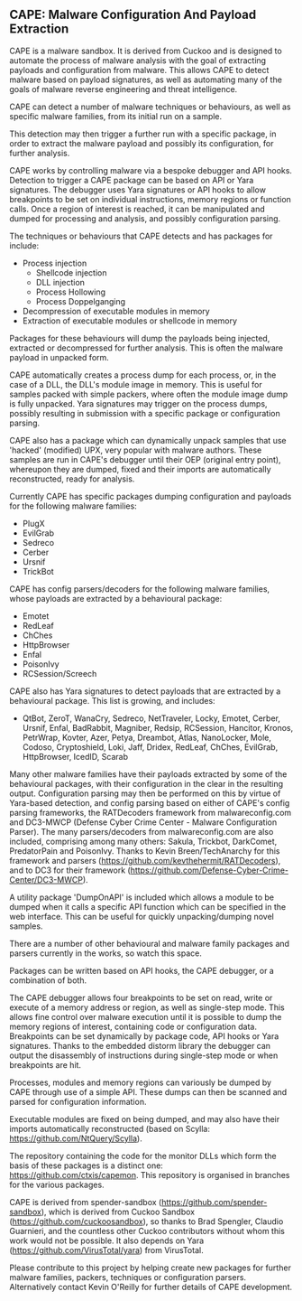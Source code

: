## CAPE: Malware Configuration And Payload Extraction

CAPE is a malware sandbox. It is derived from Cuckoo and is designed to automate the process of malware analysis with the goal of extracting payloads and configuration from malware. This allows CAPE to detect malware based on payload signatures, as well as automating many of the goals of malware reverse engineering and threat intelligence.

CAPE can detect a number of malware techniques or behaviours, as well as specific malware families, from its initial run on a sample.

This detection may then trigger a further run with a specific package, in order to extract the malware payload and possibly its configuration, for further analysis.

CAPE works by controlling malware via a bespoke debugger and API hooks. Detection to trigger a CAPE package can be based on API or Yara signatures. The debugger uses Yara signatures or API hooks to allow breakpoints to be set on individual instructions, memory regions or function calls. Once a region of interest is reached, it can be manipulated and dumped for processing and analysis, and possibly configuration parsing.

The techniques or behaviours that CAPE detects and has packages for include:
- Process injection
    - Shellcode injection
    - DLL injection
    - Process Hollowing
    - Process Doppelganging
- Decompression of executable modules in memory
- Extraction of executable modules or shellcode in memory

Packages for these behaviours will dump the payloads being injected, extracted or decompressed for further analysis. This is often the malware payload in unpacked form.

CAPE automatically creates a process dump for each process, or, in the case of a DLL, the DLL's module image in memory. This is useful for samples packed with simple packers, where often the module image dump is fully unpacked. Yara signatures may trigger on the process dumps, possibly resulting in submission with a specific package or configuration parsing.

CAPE also has a package which can dynamically unpack samples that use 'hacked' (modified) UPX, very popular with malware authors. These samples are run in CAPE's debugger until their OEP (original entry point), whereupon they are dumped, fixed and their imports are automatically reconstructed, ready for analysis.

Currently CAPE has specific packages dumping configuration and payloads for the following malware families:
- PlugX
- EvilGrab
- Sedreco
- Cerber
- Ursnif
- TrickBot

CAPE has config parsers/decoders for the following malware families, whose payloads are extracted by a behavioural package:
- Emotet
- RedLeaf
- ChChes
- HttpBrowser
- Enfal
- PoisonIvy
- RCSession/Screech

CAPE also has Yara signatures to detect payloads that are extracted by a behavioural package. This list is growing, and includes:
- QtBot, ZeroT, WanaCry, Sedreco, NetTraveler, Locky, Emotet, Cerber, Ursnif, Enfal, BadRabbit, Magniber, Redsip, RCSession, Hancitor, Kronos, PetrWrap, Kovter, Azer, Petya, Dreambot, Atlas, NanoLocker, Mole, Codoso, Cryptoshield, Loki, Jaff, Dridex, RedLeaf, ChChes, EvilGrab, HttpBrowser, IcedID, Scarab
    
Many other malware families have their payloads extracted by some of the behavioural packages, with their configuration in the clear in the resulting output. Configuration parsing may then be performed on this by virtue of Yara-based detection, and config parsing based on either of CAPE's config parsing frameworks, the RATDecoders framework from malwareconfig.com and DC3-MWCP (Defense Cyber Crime Center - Malware Configuration Parser). The many parsers/decoders from malwareconfig.com are also included, comprising among many others: Sakula, Trickbot, DarkComet, PredatorPain and PoisonIvy. Thanks to Kevin Breen/TechAnarchy for this framework and parsers (https://github.com/kevthehermit/RATDecoders), and to DC3 for their framework (https://github.com/Defense-Cyber-Crime-Center/DC3-MWCP).

A utility package 'DumpOnAPI' is included which allows a module to be dumped when it calls a specific API function which can be specified in the web interface. This can be useful for quickly unpacking/dumping novel samples.

There are a number of other behavioural and malware family packages and parsers currently in the works, so watch this space.

Packages can be written based on API hooks, the CAPE debugger, or a combination of both.

The CAPE debugger allows four breakpoints to be set on read, write or execute of a memory address or region, as well as single-step mode. This allows fine control over malware execution until it is possible to dump the memory regions of interest, containing code or configuration data. Breakpoints can be set dynamically by package code, API hooks or Yara signatures. Thanks to the embedded distorm library the debugger can output the disassembly of instructions during single-step mode or when breakpoints are hit.

Processes, modules and memory regions can variously be dumped by CAPE through use of a simple API. These dumps can then be scanned and parsed for configuration information.

Executable modules are fixed on being dumped, and may also have their imports automatically reconstructed (based on Scylla: https://github.com/NtQuery/Scylla).

The repository containing the code for the monitor DLLs which form the basis of these packages is a distinct one: https://github.com/ctxis/capemon. This repository is organised in branches for the various packages.

CAPE is derived from spender-sandbox (https://github.com/spender-sandbox), which is derived from Cuckoo Sandbox (https://github.com/cuckoosandbox), so thanks to Brad Spengler, Claudio Guarnieri, and the countless other Cuckoo contributors without whom this work would not be possible. It also depends on Yara (https://github.com/VirusTotal/yara) from VirusTotal.

Please contribute to this project by helping create new packages for further malware families, packers, techniques or configuration parsers. Alternatively contact Kevin O'Reilly for further details of CAPE development.
